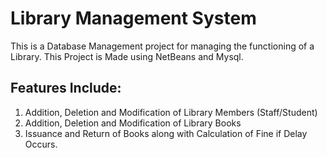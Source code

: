 # Library Management System
This is a Database Management project for managing the functioning of a Library. 
This Project is Made using NetBeans and Mysql.

## Features Include:
1) Addition, Deletion and Modification of Library Members (Staff/Student)
2) Addition, Deletion and Modification of Library Books
3) Issuance and Return of Books along with Calculation of Fine if Delay Occurs.
